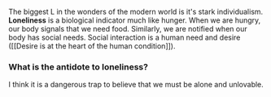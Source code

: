 
The biggest L in the wonders of the modern world is it's stark individualism. **Loneliness** is a biological indicator much like hunger. When we are hungry, our body signals that we need food. Similarly, we are notified when our body has social needs. Social interaction is a human need and desire ([[Desire is at the heart of the human condition]]). 

### What is the antidote to loneliness?

I think it is a dangerous trap to believe that we must be alone and unlovable.